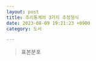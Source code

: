 ```yaml
---
layout: post
title: 추리통계의 3가지 추정형식
date: 2023-08-09 19:21:23 +0900
category: 도서

---
```

> 표본분포   
  
